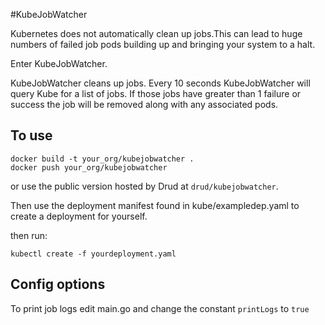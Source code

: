 #KubeJobWatcher

Kubernetes does not automatically clean up jobs.This can lead to huge numbers of failed job pods building up and bringing your system to a halt.

Enter KubeJobWatcher.

KubeJobWatcher cleans up jobs. Every 10 seconds KubeJobWatcher will query Kube for a list of jobs. If those jobs have greater than 1 failure or success the job will be removed along with any associated pods.

## To use

```
docker build -t your_org/kubejobwatcher .
docker push your_org/kubejobwatcher
```

or use the public version hosted by Drud at `drud/kubejobwatcher`.

Then use the deployment manifest found in kube/exampledep.yaml to create a deployment for yourself.

then run:

```
kubectl create -f yourdeployment.yaml
```

## Config options

To print job logs edit main.go and change the constant `printLogs` to `true`
